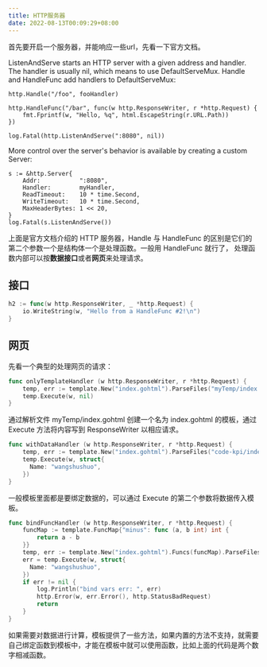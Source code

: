 ```yaml
---
title: HTTP服务器
date: 2022-08-13T00:09:29+08:00
---
```

首先要开启一个服务器，并能响应一些url，先看一下官方文档。

ListenAndServe starts an HTTP server with a given address and handler. The
handler is usually nil, which means to use DefaultServeMux. Handle and
HandleFunc add handlers to DefaultServeMux:

    http.Handle("/foo", fooHandler)

    http.HandleFunc("/bar", func(w http.ResponseWriter, r *http.Request) {
        fmt.Fprintf(w, "Hello, %q", html.EscapeString(r.URL.Path))
    })

    log.Fatal(http.ListenAndServe(":8080", nil))

More control over the server's behavior is available by creating a custom
Server:

    s := &http.Server{
        Addr:           ":8080",
        Handler:        myHandler,
        ReadTimeout:    10 * time.Second,
        WriteTimeout:   10 * time.Second,
        MaxHeaderBytes: 1 << 20,
    }
    log.Fatal(s.ListenAndServe())

上面是官方文档介绍的 HTTP 服务器，Handle 与 HandleFunc 的区别是它们的第二个参数一个是结构体一个是处理函数。一般用 HandleFunc 就行了， 
处理函数内部可以按**数据接口**或者**网页**来处理请求。 
## 接口

```go
h2 := func(w http.ResponseWriter, _ *http.Request) {
    io.WriteString(w, "Hello from a HandleFunc #2!\n")
}
```
## 网页

先看一个典型的处理网页的请求：

```go
func onlyTemplateHandler (w http.ResponseWriter, r *http.Request) {
    temp, err := template.New("index.gohtml").ParseFiles("myTemp/index.gohtml")
    temp.Execute(w, nil)
}
```

通过解析文件 myTemp/index.gohtml 创建一个名为 index.gohtml 的模板，通过 Execute 方法将内容写到 ResponseWriter 以相应请求。

```go
func withDataHandler (w http.ResponseWriter, r *http.Request) {
    temp, err := template.New("index.gohtml").ParseFiles("code-kpi/index.gohtml")
    temp.Execute(w, struct{
      Name: "wangshushuo",
    })
}
```

一般模板里面都是要绑定数据的，可以通过 Execute 的第二个参数将数据传入模板。

```go
func bindFuncHandler (w http.ResponseWriter, r *http.Request) {
    funcMap := template.FuncMap{"minus": func (a, b int) int {
        return a - b
    }}
    temp, err := template.New("index.gohtml").Funcs(funcMap).ParseFiles("code-kpi/index.gohtml")
    err = temp.Execute(w, struct{
      Name: "wangshushuo",
    })
    if err != nil {
        log.Println("bind vars err: ", err)
        http.Error(w, err.Error(), http.StatusBadRequest)
        return
    }
}
```

如果需要对数据进行计算，模板提供了一些方法，如果内置的方法不支持，就需要自己绑定函数到模板中，才能在模板中就可以使用函数，比如上面的代码是两个数字相减函数。